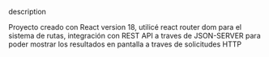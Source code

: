 



description

Proyecto creado con React version 18, utilicé react router dom para el sistema de rutas, integración con REST API a traves de JSON-SERVER para poder mostrar los resultados en pantalla a traves de solicitudes HTTP 